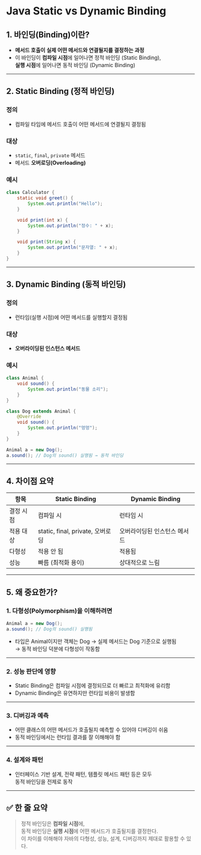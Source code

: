 # Java Static vs Dynamic Binding

## 1. 바인딩(Binding)이란?

- **메서드 호출이 실제 어떤 메서드와 연결될지를 결정하는 과정**
- 이 바인딩이 **컴파일 시점**에 일어나면 정적 바인딩 (Static Binding),  
  **실행 시점**에 일어나면 동적 바인딩 (Dynamic Binding)

---

## 2. Static Binding (정적 바인딩)

### 정의

- 컴파일 타임에 메서드 호출이 어떤 메서드에 연결될지 결정됨

### 대상

- `static`, `final`, `private` 메서드
- 메서드 **오버로딩(Overloading)**

### 예시

```java
class Calculator {
    static void greet() {
        System.out.println("Hello");
    }

    void print(int x) {
        System.out.println("정수: " + x);
    }

    void print(String x) {
        System.out.println("문자열: " + x);
    }
}
```

---

## 3. Dynamic Binding (동적 바인딩)

### 정의

- 런타임(실행 시점)에 어떤 메서드를 실행할지 결정됨

### 대상

- **오버라이딩된 인스턴스 메서드**

### 예시

```java
class Animal {
    void sound() {
        System.out.println("동물 소리");
    }
}

class Dog extends Animal {
    @Override
    void sound() {
        System.out.println("멍멍");
    }
}

Animal a = new Dog();
a.sound(); // Dog의 sound() 실행됨 → 동적 바인딩
```

---

## 4. 차이점 요약

| 항목 | Static Binding | Dynamic Binding |
|------|----------------|-----------------|
| 결정 시점 | 컴파일 시 | 런타임 시 |
| 적용 대상 | static, final, private, 오버로딩 | 오버라이딩된 인스턴스 메서드 |
| 다형성 | 적용 안 됨 | 적용됨 |
| 성능 | 빠름 (최적화 용이) | 상대적으로 느림 |

---

## 5. 왜 중요한가?

### 1. 다형성(Polymorphism)을 이해하려면

```java
Animal a = new Dog();
a.sound(); // Dog의 sound() 실행됨
```

- 타입은 Animal이지만 객체는 Dog → 실제 메서드는 Dog 기준으로 실행됨  
→ 동적 바인딩 덕분에 다형성이 작동함

---

### 2. 성능 판단에 영향

- Static Binding은 컴파일 시점에 결정되므로 더 빠르고 최적화에 유리함  
- Dynamic Binding은 유연하지만 런타임 비용이 발생함

---

### 3. 디버깅과 예측

- 어떤 클래스의 어떤 메서드가 호출될지 예측할 수 있어야 디버깅이 쉬움  
- 동적 바인딩에서는 런타임 결과를 잘 이해해야 함

---

### 4. 설계와 패턴

- 인터페이스 기반 설계, 전략 패턴, 템플릿 메서드 패턴 등은 모두  
  동적 바인딩을 전제로 동작

---

## ✅ 한 줄 요약

> 정적 바인딩은 **컴파일 시점**에,  
> 동적 바인딩은 **실행 시점**에 어떤 메서드가 호출될지를 결정한다.  
> 이 차이를 이해해야 자바의 다형성, 성능, 설계, 디버깅까지 제대로 활용할 수 있다.
